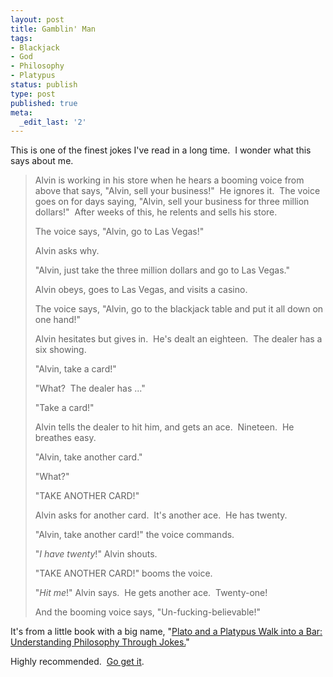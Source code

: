 ```yaml
---
layout: post
title: Gamblin' Man
tags:
- Blackjack
- God
- Philosophy
- Platypus
status: publish
type: post
published: true
meta:
  _edit_last: '2'
---
```

This is one of the finest jokes I've read in a long time.  I wonder what this says about me.
<blockquote>Alvin is working in his store when he hears a booming voice from above that says, "Alvin, sell your business!"  He ignores it.  The voice goes on for days saying, "Alvin, sell your business for three million dollars!"  After weeks of this, he relents and sells his store.

The voice says, "Alvin, go to Las Vegas!"

Alvin asks why.

"Alvin, just take the three million dollars and go to Las Vegas."

Alvin obeys, goes to Las Vegas, and visits a casino.

The voice says, "Alvin, go to the blackjack table and put it all down on one hand!"

Alvin hesitates but gives in.  He's dealt an eighteen.  The dealer has a six showing.

"Alvin, take a card!"

"What?  The dealer has ..."

"Take a card!"

Alvin tells the dealer to hit him, and gets an ace.  Nineteen.  He breathes easy.

"Alvin, take another card."

"What?"

"TAKE ANOTHER CARD!"

Alvin asks for another card.  It's another ace.  He has twenty.

"Alvin, take another card!" the voice commands.

"<em>I have twenty</em>!" Alvin shouts.

"TAKE ANOTHER CARD!" booms the voice.

"<em>Hit me</em>!" Alvin says.  He gets another ace.  Twenty-one!

And the booming voice says, "Un-fucking-believable!"</blockquote>
It's from a little book with a big name, "<a href="http://www.amazon.com/Plato-Platypus-Walk-into-Understanding/dp/0143113879/">Plato and a Platypus Walk into a Bar: Understanding Philosophy Through Jokes.</a>"

Highly recommended.  <a href="http://www.amazon.com/Plato-Platypus-Walk-into-Understanding/dp/0143113879/">Go get it</a>.

